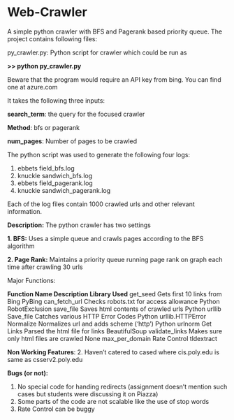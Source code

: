 # Web-Crawler
A simple python crawler with BFS and Pagerank based priority queue. The project contains following files:

py_crawler.py: Python script for crawler which could be run as 

**>> python py_crawler.py**

Beware that the program would require an API key from bing. You can find one at azure.com

It takes the following three inputs:

**search_term**: the query for the focused crawler

**Method**: bfs or pagerank

**num_pages**: Number of pages to be crawled

The python script was used to generate the following four logs:

1. ebbets field_bfs.log
2. knuckle sandwich_bfs.log
3. ebbets field_pagerank.log
4. knuckle sandwich_pagerank.log

Each of the log files contain 1000 crawled urls and other relevant information.

**Description:**
The python crawler has two settings

**1. BFS:** Uses a simple queue and crawls pages according to the BFS algorithm

**2. Page Rank:** Maintains a priority queue running page rank on graph each time after crawling 30 urls

Major Functions:

**Function Name	                Description					                              Library Used**
get_seed	Gets                first 10 links from Bing			                    PyBing
can_fetch_url	                Checks robots.txt for access allowance		        Python RobotExclusion
save_file	Saves               html contents of crawled urls		                  Python urllib
Save_file	                    Catches various HTTP Error Codes		              Python urllib.HTTPError
Normalize	                    Normalizes url and adds scheme (‘http’)		        Python urlnorm
Get Links	                    Parsed the html file for links			              BeautifulSoup
validate_links	              Makes sure only html files are crawled		        None
max_per_domain	              Rate Control					                            tldextract

**Non Working Features**:
2. Haven’t catered to cased where cis.poly.edu is same as csserv2.poly.edu

**Bugs (or not):**
1. No special code for handing redirects (assignment doesn’t mention such cases but students were discussing it on Piazza) 
2. Some parts of the code are not scalable like the use of stop words
3. Rate Control can be buggy

